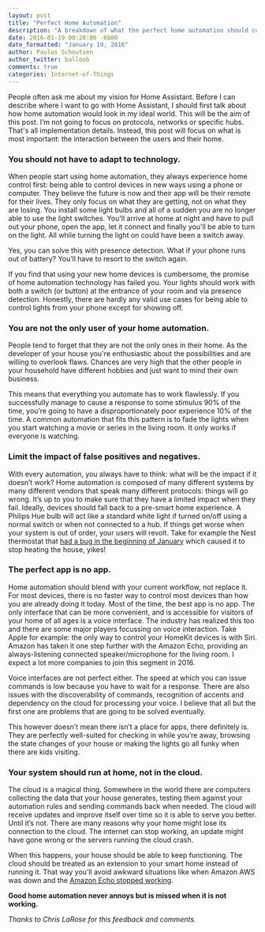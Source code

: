 ```yaml
---
layout: post
title: "Perfect Home Automation"
description: "A breakdown of what the perfect home automation should consist of."
date: 2016-01-19 00:20:00 -0800
date_formatted: "January 19, 2016"
author: Paulus Schoutsen
author_twitter: balloob
comments: true
categories: Internet-of-Things
---
```


People often ask me about my vision for Home Assistant. Before I can describe where I want to go with Home Assistant, I should first talk about how home automation would look in my ideal world. This will be the aim of this post. I’m not going to focus on protocols, networks or specific hubs. That's all implementation details. Instead, this post will focus on what is most important: the interaction between the users and their home.

### You should not have to adapt to technology.

When people start using home automation, they always experience home control first: being able to control devices in new ways using a phone or computer. They believe the future is now and their app will be their remote for their lives. They only focus on what they are getting, not on what they are losing. You install some light bulbs and all of a sudden you are no longer able to use the light switches. You'll arrive at home at night and have to pull out your phone, open the app, let it connect and finally you'll be able to turn on the light. All while turning the light on could have been a switch away.

Yes, you can solve this with presence detection. What if  your phone runs out of battery? You’ll have to resort to the switch again.

If you find that using your new home devices is cumbersome, the promise of home automation technology has failed you. Your lights should work with both a switch (or button) at the entrance of your room and via presence detection. Honestly, there are hardly any valid use cases for being able to control lights from your phone except for showing off.
<!--more-->

### You are not the only user of your home automation.

People tend to forget that they are not the only ones in their home. As the developer of your house you're enthusiastic about the possibilities and are willing to overlook flaws. Chances are very high that the other people in your household have different hobbies and just want to mind their own business.

This means that everything you automate has to work flawlessly. If you successfully manage to cause a response to some stimulus 90% of the time, you’re going to have a disproportionately poor experience 10% of the time.  A common automation that fits this pattern is to fade the lights when you start watching a movie or series in the living room. It only works if everyone is watching.

### Limit the impact of false positives and negatives.

With every automation, you always have to think: what will be the impact if it doesn’t work? Home automation is composed of many different systems by many different vendors that speak many different protocols: things will go wrong. It’s up to you to make sure that they have a limited impact when they fail. Ideally, devices should fall back to a pre-smart home experience. A Philips Hue bulb will act like a standard white light if turned on/off using a normal switch or when not connected to a hub. If things get worse when your system is out of order, your users will revolt. Take for example the Nest thermostat that [had a bug in the beginning of January][nest-bug] which caused it to stop heating the house, yikes!

[nest-bug]: http://www.nytimes.com/2016/01/14/fashion/nest-thermostat-glitch-battery-dies-software-freeze.html

### The perfect app is no app.

Home automation should blend with your current workflow, not replace it. For most devices, there is no faster way to control most devices than how you are already doing it today. Most of the time, the best app is no app. The only interface that can be more convenient, and is accessible for visitors of your home of all ages is a voice interface. The industry has realized this too and there are some major players focussing on voice interaction. Take Apple for example: the only way to control your HomeKit devices is with Siri.  Amazon has taken it one step further with the Amazon Echo, providing an always-listening connected speaker/microphone for the living room. I expect a lot more companies to join this segment in 2016.

Voice interfaces are not perfect either. The speed at which you can issue commands is low because you have to wait for a response. There are also issues with the discoverability of commands, recognition of accents and dependency on the cloud for processing your voice. I believe that all but the first one are problems that are going to be solved eventually.

This however doesn’t mean there isn’t a place for apps, there definitely is. They are perfectly well-suited for checking in while you’re away, browsing  the state changes of your house or making  the lights go all funky when there are kids visiting.

### Your system should run at home, not in the cloud.

The cloud is a magical thing. Somewhere in the world there are computers collecting the data that your house generates, testing them against your automation rules and sending commands back when needed.  The cloud will receive updates and improve itself over time so it is able to serve you better. Until it’s not. There are many reasons why your home might lose its connection to the cloud. The internet can stop working, an update might have gone wrong or the servers running the cloud crash.

When this happens, your house should be able to keep functioning. The cloud should be treated as an extension to your smart home instead of running it. That way you’ll avoid awkward situations like when Amazon AWS was down and the [Amazon Echo stopped working][echo-crash].

[echo-crash]: http://www.zdnet.com/article/the-night-alexa-lost-her-mind/

**Good home automation never annoys but is missed when it is not working.**

*Thanks to Chris LaRose for this feedback and comments.*
